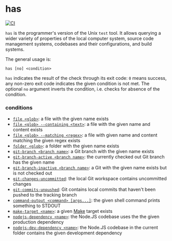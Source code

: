 # has

[![CI](https://github.com/kevgo/has/actions/workflows/ci.yml/badge.svg)](https://github.com/kevgo/has/actions/workflows/ci.yml)

`has` is the programmer's version of the Unix `test` tool. It
allows querying a wider variety of properties of the local computer system, source
code management systems, codebases and their configurations, and build systems.

The general usage is:

```
has [no] <condition>
```

`has` indicates the result of the check through its exit code: `0` means
success, any non-zero exit code indicates the given condition is not met. The
optional `no` argument inverts the condition, i.e. checks for absence of the
condition.

### conditions

- [`file <glob>`](features/file-name.feature): a file with the given name exists
- [`file <glob> --containing <text>`](features/file-content.feature): a file with the given name and content exists
- [`file <glob> --matching <regex>`](features/file-content-regex.feature): a file with given name and content matching the given regex exists
- [`folder <glob>`](features/folder.feature): a folder with the given name exists
- [`git-branch <branch name>`](features/git-branch.feature): a Git branch with the given name exists
- [`git-branch-active <branch name>`](features/git-branch-active.feature): the currently checked out Git branch has the given name
- [`git-branch-inactive <branch name>`](features/git-branch-inactive.feature): a Git with the given name exists but is not checked out
- [`git-changes-uncommitted`](features/git-changes-uncommitted.feature): the local Git workspace contains uncommitted changes
- [`git-commits-unpushed`](features/git-commits-unpushed.feature): Git contains local commits that haven't been pushed to the tracking branch
- [`command-output <command> [args...]`](features/command-output.feature): the given shell command prints something to STDOUT
- [`make-target <name>`](features/make-target.feature): a given [Make](https://www.gnu.org/software/make) target exists
- [`nodejs-dependency <name>`](features/node-dependency.feature): the Node.JS codebase uses the the given production dependency
- [`nodejs-dev-dependency <name>`](features/node-dependency.feature): the Node.JS codebase in the current folder contains the given development dependency
